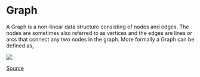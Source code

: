 # Graph

A Graph is a non-linear data structure consisting of nodes and edges. The nodes are sometimes also referred to as vertices and the edges are lines or arcs that connect any two nodes in the graph. More formally a Graph can be defined as,

<img src="https://www.geeksforgeeks.org/wp-content/uploads/undirectedgraph.png"/>

<a href="https://www.geeksforgeeks.org/graph-data-structure-and-algorithms/">Source</a>
